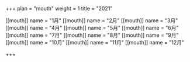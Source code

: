 +++ 
plan = "mouth"
weight = 1
title = "2021"


[[mouth]]
    name = "1月"
[[mouth]]
    name = "2月"
[[mouth]]
    name = "3月"
[[mouth]]
    name = "4月"
[[mouth]]
    name = "5月"
[[mouth]]
    name = "6月"
[[mouth]]
    name = "7月"
[[mouth]]
    name = "8月"
[[mouth]]
    name = "9月"
[[mouth]]
    name = "10月"
[[mouth]]
    name = "11月"
[[mouth]]
    name = "12月"
    
+++